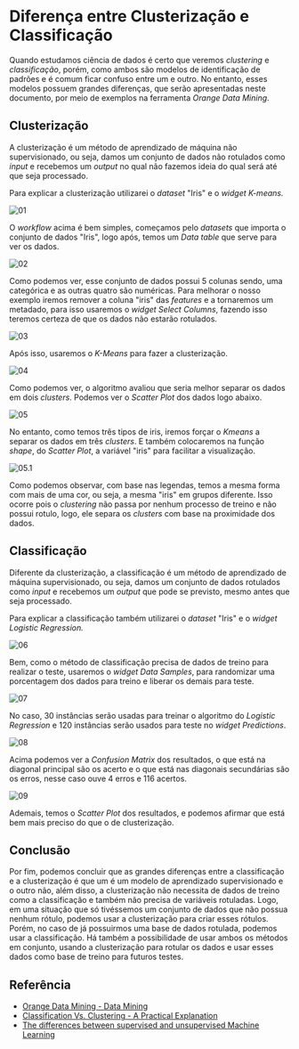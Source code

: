 ﻿# Diferença entre Clusterização e Classificação

Quando estudamos ciência de dados é certo que veremos *clustering* e *classificação*, porém, como ambos são modelos de identificação de padrões e é comum ficar confuso entre um e outro. No entanto, esses modelos possuem grandes diferenças, que serão apresentadas neste documento, por meio de exemplos na ferramenta *Orange Data Mining*.

## Clusterização

A clusterização é um método de aprendizado de máquina não supervisionado, ou seja, damos um conjunto de dados não rotulados como *input* e recebemos um *output* no qual não fazemos ideia do qual será até que seja processado. 

Para explicar a clusterização utilizarei o *dataset* "Iris" e o *widget K-means.*

![01](https://i.imgur.com/YMG0sL9.png)

O *workflow* acima é bem simples, começamos pelo *datasets* que importa o conjunto de dados "Iris", logo após, temos um *Data table* que serve para ver os dados.

![02](https://i.imgur.com/ILrkmOU.png)

Como podemos ver, esse conjunto de dados possui 5 colunas sendo, uma categórica e as outras quatro são numéricas. Para melhorar o nosso exemplo iremos remover a coluna "iris" das *features* e a tornaremos um metadado, para isso usaremos o *widget Select Columns*, fazendo isso teremos certeza de que os dados não estarão rotulados.

![03](https://i.imgur.com/BuumVsq.png)

Após isso, usaremos o *K-Means* para fazer a clusterização.

![04](https://i.imgur.com/T9WGgWZ.png)

Como podemos ver, o algoritmo avaliou que seria melhor separar os dados em dois *clusters*. Podemos ver o *Scatter Plot* dos dados logo abaixo.

![05](https://i.imgur.com/EanDMXR.png)

No entanto, como temos três tipos de iris, iremos forçar o *Kmeans* a separar os dados em três *clusters*. E também colocaremos na função *shape*, do *Scatter Plot*, a variável "iris" para facilitar a visualização.

![05.1](https://i.imgur.com/olIBZ6L.png)

Como podemos observar, com base nas legendas, temos a mesma forma com mais de uma cor, ou seja, a mesma "iris" em grupos diferente. Isso ocorre pois o *clustering* não passa por nenhum processo de treino e não possui rotulo, logo, ele separa os *clusters* com base na proximidade dos dados.

## Classificação

Diferente da clusterização, a classificação é um método de aprendizado de máquina supervisionado, ou seja, damos um conjunto de dados rotulados como *input* e recebemos um *output* que pode se previsto, mesmo antes que seja processado. 

Para explicar a classificação também utilizarei o *dataset* "Iris" e o *widget Logistic Regression.*

![06](https://i.imgur.com/JJzVu2J.png)

Bem, como o método de classificação precisa de dados de treino para realizar o teste, usaremos o *widget Data Samples*, para randomizar uma porcentagem dos dados para treino e liberar os demais para teste.

![07](https://i.imgur.com/lZew1s5.png)

No caso, 30 instâncias serão usadas para treinar o algoritmo do *Logistic Regression* e 120 instâncias serão usados para teste no *widget Predictions*.

![08](https://i.imgur.com/QBlECGq.png)

Acima podemos ver a *Confusion Matrix* dos resultados, o que está na diagonal principal são os acerto e o que está nas diagonais secundárias são os erros, nesse caso ouve 4 erros e 116 acertos.

![09](https://i.imgur.com/rLXl52L.png)

Ademais, temos o *Scatter Plot* dos resultados, e podemos afirmar que está bem mais preciso do que o de clusterização.

## Conclusão

Por fim, podemos concluir que as grandes diferenças entre a classificação e a clusterização é que um é um modelo de aprendizado supervisionado e o outro não, além disso, a clusterização não necessita de dados de treino como a classificação e também não precisa de variáveis rotuladas. Logo, em uma situação que só tivéssemos um conjunto de dados que não possua nenhum rótulo, podemos usar a clusterização para criar esses rótulos. Porém, no caso de já possuirmos uma base de dados rotulada, podemos usar a classificação. Há também a possibilidade de usar ambos os métodos em conjunto, usando a clusterização para rotular os dados e usar esses dados como base de treino para futuros testes.

## Referência
- <a href="https://orangedatamining.com">Orange Data Mining - Data Mining</a>
- <a href="https://blog.bismart.com/en/classification-vs.-clustering-a-practical-explanation">Classification Vs. Clustering - A Practical Explanation</a>
- <a href="https://blog.bismart.com/en/machine-learning-supervised-unsupervised-differences">The differences between supervised and unsupervised Machine Learning</a>

